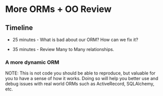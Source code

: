 # More ORMs + OO Review

## Timeline

* 25 minutes - What is bad about our ORM? How can we fix it?

* 35 minutes - Review Many to Many relationships.


### A more dynamic ORM

NOTE: This is not code you should be able to reproduce,
but valuable for you to have a sense of how it works.
Doing so will help you better use and debug issues with
real world ORMs such as ActiveRecord, SQLAlchemy, etc.

